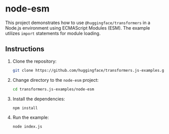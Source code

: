 # node-esm

This project demonstrates how to use `@huggingface/transformers` in a Node.js environment using ECMAScript Modules (ESM). The example utilizes `import` statements for module loading.

## Instructions

1. Clone the repository:
   ```sh
   git clone https://github.com/huggingface/transformers.js-examples.git
   ```
2. Change directory to the `node-esm` project:
   ```sh
   cd transformers.js-examples/node-esm
   ```
3. Install the dependencies:
   ```sh
   npm install
   ```
4. Run the example:
   ```sh
   node index.js
   ```